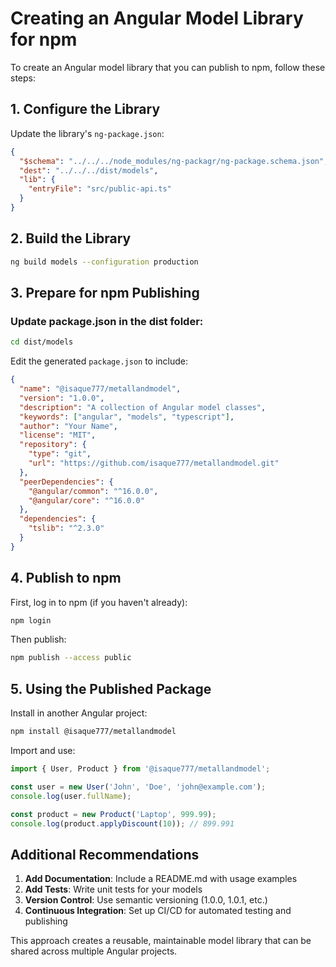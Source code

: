 # Creating an Angular Model Library for npm

To create an Angular model library that you can publish to npm, follow these steps:



## 1. Configure the Library

Update the library's `ng-package.json`:

```json
{
  "$schema": "../../../node_modules/ng-packagr/ng-package.schema.json",
  "dest": "../../../dist/models",
  "lib": {
    "entryFile": "src/public-api.ts"
  }
}
```

## 2. Build the Library

```bash
ng build models --configuration production
```

## 3. Prepare for npm Publishing

### Update package.json in the dist folder:
```bash
cd dist/models
```

Edit the generated `package.json` to include:

```json
{
  "name": "@isaque777/metallandmodel",
  "version": "1.0.0",
  "description": "A collection of Angular model classes",
  "keywords": ["angular", "models", "typescript"],
  "author": "Your Name",
  "license": "MIT",
  "repository": {
    "type": "git",
    "url": "https://github.com/isaque777/metallandmodel.git"
  },
  "peerDependencies": {
    "@angular/common": "^16.0.0",
    "@angular/core": "^16.0.0"
  },
  "dependencies": {
    "tslib": "^2.3.0"
  }
}
```

## 4. Publish to npm

First, log in to npm (if you haven't already):

```bash
npm login
```

Then publish:

```bash
npm publish --access public
```

## 5. Using the Published Package

Install in another Angular project:

```bash
npm install @isaque777/metallandmodel
```

Import and use:

```typescript
import { User, Product } from '@isaque777/metallandmodel';

const user = new User('John', 'Doe', 'john@example.com');
console.log(user.fullName);

const product = new Product('Laptop', 999.99);
console.log(product.applyDiscount(10)); // 899.991
```

## Additional Recommendations

1. **Add Documentation**: Include a README.md with usage examples
2. **Add Tests**: Write unit tests for your models
3. **Version Control**: Use semantic versioning (1.0.0, 1.0.1, etc.)
4. **Continuous Integration**: Set up CI/CD for automated testing and publishing

This approach creates a reusable, maintainable model library that can be shared across multiple Angular projects.